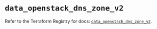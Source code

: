 # `data_openstack_dns_zone_v2`

Refer to the Terraform Registry for docs: [`data_openstack_dns_zone_v2`](https://registry.terraform.io/providers/terraform-provider-openstack/openstack/1.54.1/docs/data-sources/dns_zone_v2).
